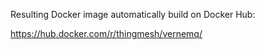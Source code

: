 Resulting Docker image automatically build on Docker Hub:

https://hub.docker.com/r/thingmesh/vernemq/
